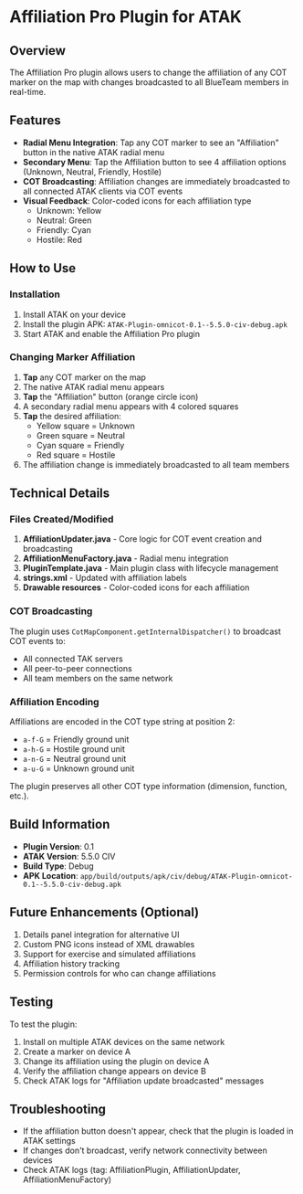 # Affiliation Pro Plugin for ATAK

## Overview
The Affiliation Pro plugin allows users to change the affiliation of any COT marker on the map with changes broadcasted to all BlueTeam members in real-time.

## Features
- **Radial Menu Integration**: Tap any COT marker to see an "Affiliation" button in the native ATAK radial menu
- **Secondary Menu**: Tap the Affiliation button to see 4 affiliation options (Unknown, Neutral, Friendly, Hostile)
- **COT Broadcasting**: Affiliation changes are immediately broadcasted to all connected ATAK clients via COT events
- **Visual Feedback**: Color-coded icons for each affiliation type
  - Unknown: Yellow
  - Neutral: Green
  - Friendly: Cyan
  - Hostile: Red

## How to Use

### Installation
1. Install ATAK on your device
2. Install the plugin APK: `ATAK-Plugin-omnicot-0.1--5.5.0-civ-debug.apk`
3. Start ATAK and enable the Affiliation Pro plugin

### Changing Marker Affiliation
1. **Tap** any COT marker on the map
2. The native ATAK radial menu appears
3. **Tap** the "Affiliation" button (orange circle icon)
4. A secondary radial menu appears with 4 colored squares
5. **Tap** the desired affiliation:
   - Yellow square = Unknown
   - Green square = Neutral
   - Cyan square = Friendly
   - Red square = Hostile
6. The affiliation change is immediately broadcasted to all team members

## Technical Details

### Files Created/Modified
1. **AffiliationUpdater.java** - Core logic for COT event creation and broadcasting
2. **AffiliationMenuFactory.java** - Radial menu integration
3. **PluginTemplate.java** - Main plugin class with lifecycle management
4. **strings.xml** - Updated with affiliation labels
5. **Drawable resources** - Color-coded icons for each affiliation

### COT Broadcasting
The plugin uses `CotMapComponent.getInternalDispatcher()` to broadcast COT events to:
- All connected TAK servers
- All peer-to-peer connections
- All team members on the same network

### Affiliation Encoding
Affiliations are encoded in the COT type string at position 2:
- `a-f-G` = Friendly ground unit
- `a-h-G` = Hostile ground unit
- `a-n-G` = Neutral ground unit
- `a-u-G` = Unknown ground unit

The plugin preserves all other COT type information (dimension, function, etc.).

## Build Information
- **Plugin Version**: 0.1
- **ATAK Version**: 5.5.0 CIV
- **Build Type**: Debug
- **APK Location**: `app/build/outputs/apk/civ/debug/ATAK-Plugin-omnicot-0.1--5.5.0-civ-debug.apk`

## Future Enhancements (Optional)
1. Details panel integration for alternative UI
2. Custom PNG icons instead of XML drawables
3. Support for exercise and simulated affiliations
4. Affiliation history tracking
5. Permission controls for who can change affiliations

## Testing
To test the plugin:
1. Install on multiple ATAK devices on the same network
2. Create a marker on device A
3. Change its affiliation using the plugin on device A
4. Verify the affiliation change appears on device B
5. Check ATAK logs for "Affiliation update broadcasted" messages

## Troubleshooting
- If the affiliation button doesn't appear, check that the plugin is loaded in ATAK settings
- If changes don't broadcast, verify network connectivity between devices
- Check ATAK logs (tag: AffiliationPlugin, AffiliationUpdater, AffiliationMenuFactory)
